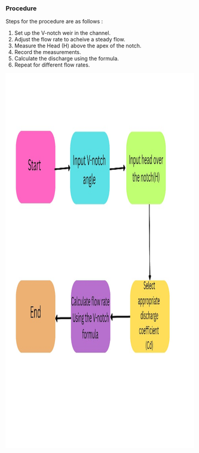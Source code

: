 ### Procedure
Steps for the procedure are as follows :
1. Set up the V-notch weir in the channel.
2. Adjust the flow rate to acheive a steady flow.
3. Measure the Head (H) above the apex of the notch.
4. Record the measurements.
5. Calculate the discharge using the formula.
6. Repeat for different flow rates.
<img src="./images/WhatsApp Image 2025-05-31 at 10.48.25_f130fb6d.jpg" alt="procedure" width="1000" height="1000">
